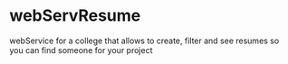 # webServResume
webService for a college that allows to create, filter and see resumes so you can find someone for your project
